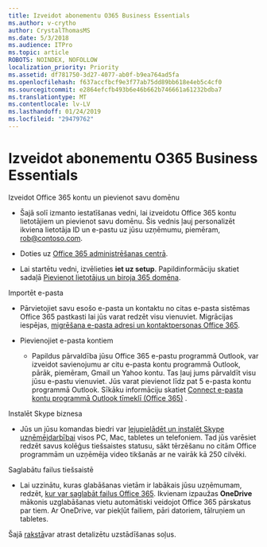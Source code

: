 ```yaml
---
title: Izveidot abonementu O365 Business Essentials
ms.author: v-crytho
author: CrystalThomasMS
ms.date: 5/3/2018
ms.audience: ITPro
ms.topic: article
ROBOTS: NOINDEX, NOFOLLOW
localization_priority: Priority
ms.assetid: df781750-3d27-4077-ab0f-b9ea764ad5fa
ms.openlocfilehash: f637accfbcf9e3f77ab75dd89bb618e4eb5c4cf0
ms.sourcegitcommit: e2864efcfb493b6e46b662b746661a61232bdba7
ms.translationtype: MT
ms.contentlocale: lv-LV
ms.lasthandoff: 01/24/2019
ms.locfileid: "29479762"
---
```

# <a name="setting-up-your-o365-business-essentials-subscription"></a>Izveidot abonementu O365 Business Essentials

Izveidot Office 365 kontu un pievienot savu domēnu
  
- Šajā solī izmanto iestatīšanas vedni, lai izveidotu Office 365 kontu lietotājiem un pievienot savu domēnu. Šis vednis ļauj personalizēt ikviena lietotāja ID un e-pastu uz jūsu uzņēmumu, piemēram, [rob@contoso.com](mailto:rob@contoso.com).
    
- Doties uz [Office 365 administrēšanas centrā](https://login.partner.microsoftonline.cn/).
    
- Lai startētu vedni, izvēlieties **iet uz setup**. Papildinformāciju skatiet sadaļā [Pievienot lietotājus un biroja 365 domēna](https://support.office.com/en-US/Article/Add-users-and-domain-to-Office-365-6383f56d-3d09-4dcb-9b41-b5f5a5efd611).
    
Importēt e-pasta
  
- Pārvietojiet savu esošo e-pasta un kontaktu no citas e-pasta sistēmas Office 365 pastkasti lai jūs varat redzēt visu vienuviet. Migrācijas iespējas, [migrēšana e-pasta adresi un kontaktpersonas Office 365](https://support.office.com/en-US/Article/Migrate-email-and-contacts-to-Office-365-a3e3bddb-582e-4133-8670-e61b9f58627e).
    
- Pievienojiet e-pasta kontiem
    
  - Papildus pārvaldība jūsu Office 365 e-pastu programmā Outlook, var izveidot savienojumu ar citu e-pasta kontu programmā Outlook, pārāk, piemēram, Gmail un Yahoo kontu. Tas ļauj jums pārvaldīt visu jūsu e-pastu vienuviet. Jūs varat pievienot līdz pat 5 e-pasta kontu programmā Outlook. Sīkāku informāciju skatiet [Connect e-pasta kontu programmā Outlook tīmeklī (Office 365)](https://support.office.com/en-US/Article/Connect-email-accounts-in-Outlook-on-the-web-Office-365-d7012ff0-924f-4f78-8aca-c3912d886c4d) . 
    
Instalēt Skype biznesa
  
- Jūs un jūsu komandas biedri var [lejupielādēt un instalēt Skype uzņēmējdarbībai](https://support.office.com/en-US/Article/download-and-install-Skype-for-Business-8a0d4da8-9d58-44f9-9759-5c8f340cb3fb) visos PC, Mac, tabletes un telefoniem. Tad jūs varēsiet redzēt savus kolēģus tiešsaistes statusu, sākt tērzēšanu no citām Office programmām un uzņēmēja video tikšanās ar ne vairāk kā 250 cilvēki. 
    
Saglabātu failus tiešsaistē
  
- Lai uzzinātu, kuras glabāšanas vietām ir labākais jūsu uzņēmumam, redzēt, [kur var saglabāt failus Office 365](https://support.office.com/article/c7c20284-bc94-47f4-9728-d28e9daf0790.aspx). Ikvienam izpaužas **OneDrive** mākonis uzglabāšanas vietu automātiski veidojot Office 365 pārskatus par tiem. Ar OneDrive, var piekļūt failiem, pāri datoriem, tālruņiem un tabletes. 
    
Šajā [rakstā](https://support.office.com/en-US/Article/set-up-Office-365-for-business-6a3a29a0-e616-4713-99d1-15eda62d04fa#ID0EAAAABAAA=Business_Essentials)var atrast detalizētu uzstādīšanas soļus.
  

